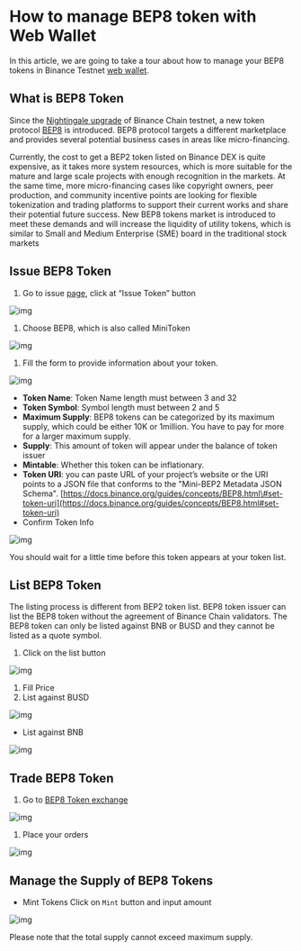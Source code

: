 # How to manage BEP8 token with Web Wallet

In this article, we are going to take a tour about how to manage your BEP8 tokens in Binance Testnet [web wallet](https://testnet.binance.org/en/tokens).

## What is BEP8 Token <a id="what-is-bep8-token"></a>

Since the [Nightingale upgrade](https://community.binance.org/topic/2828) of Binance Chain testnet, a new token protocol [BEP8](https://github.com/binance-chain/BEPs/blob/master/BEP8.md) is introduced. BEP8 protocol targets a different marketplace and provides several potential business cases in areas like micro-financing.

Currently, the cost to get a BEP2 token listed on Binance DEX is quite expensive, as it takes more system resources, which is more suitable for the mature and large scale projects with enough recognition in the markets. At the same time, more micro-financing cases like copyright owners, peer production, and community incentive points are looking for flexible tokenization and trading platforms to support their current works and share their potential future success. New BEP8 tokens market is introduced to meet these demands and will increase the liquidity of utility tokens, which is similar to Small and Medium Enterprise \(SME\) board in the traditional stock markets

## Issue BEP8 Token <a id="issue-bep8-token"></a>

1. Go to issue [page](https://testnet.binance.org/en/tokens), click at “Issue Token” button

![img](https://lh6.googleusercontent.com/oncU08EeRRDZTvp83CurYlE1uh695kGpaNkapFgkTC5cfWJKHkptzmLkx2EKnhRgz9TZFTgyMBUz5GeZUYFskLGlimM7zMkcn-gexTErxryARD9bOjC-FUGytw8UEFo2FgIH3IPW)

1. Choose BEP8, which is also called MiniToken

![img](https://lh4.googleusercontent.com/OwbEzux0-HWV9L0VWPrtBAOvhG-owvQbPfaRhnCzF0fIRQSWzTfQxYVvggdKi624arMDTl_VD6gyEG4b_fLmB6siCmMoQq5mYLb1KXLeMNzp00rE3O4VWwYRhNkpvpsTQnEJGiZy)

1. Fill the form to provide information about your token.

![img](https://lh5.googleusercontent.com/sUI0AaTZ3paH5dxeRm83l5ZAH8VYZ48bibo_P-fGAaMHXsHR0G9_giQ3V5JTwXAEic7LEZOpWrutnj_gTls9wXsOdqzukZGb24gHuqXiLyly_E6K1DdW46gi0VcNARgipzpKug0a)

* **Token Name**: Token Name length must between 3 and 32
* **Token Symbol**: Symbol length must between 2 and 5
* **Maximum Supply**: BEP8 tokens can be categorized by its maximum supply, which could be either 10K or 1million. You have to pay for more for a larger maximum supply.
* **Supply**: This amount of token will appear under the balance of token issuer
* **Mintable**: Whether this token can be inflationary.
* **Token URI**: you can paste URL of your project’s website or the URI points to a JSON file that conforms to the "Mini-BEP2 Metadata JSON Schema". [https://docs.binance.org/guides/concepts/BEP8.html\#set-token-uri](https://docs.binance.org/guides/concepts/BEP8.html#set-token-uri)
* Confirm Token Info

![img](https://lh6.googleusercontent.com/fBfSXxquRX2jxQ6yxH-ZWMyFoPbFY-e211kBEBuYvV4EEBajbBP2LeUeG3e_GxZ2BI91dULqDzbovVIJS8ktvZGP5uO-20fKaRkZ2TQqT3OC_dFs9rDxoXiMp0tOd041vlJp4vwR)

You should wait for a little time before this token appears at your token list.

## List BEP8 Token <a id="list-bep8-token"></a>

The listing process is different from BEP2 token list. BEP8 token issuer can list the BEP8 token without the agreement of Binance Chain validators. The BEP8 token can only be listed against BNB or BUSD and they cannot be listed as a quote symbol.

1. Click on the list button

![img](https://lh4.googleusercontent.com/AX1YK2vECeTKBO-MnSud2L29R_-q-UZg7kQquF51fu-GQZHxu1Kv2mXYY_vFyFYgvqK7IJMySNvr1x-0AmLs4m320vuCp_yKbcur1XKQ-9QG-DZHOd-mpm3Ykv9Z1hLsKVKhPWlZ)

1. Fill Price
2. List against BUSD

![img](https://lh3.googleusercontent.com/mICjk5Ell929GEvgKgEmSmnUt_nCqkHUOJTv9FI93cGchyNHvulMxysqBFTS39WuPMRALbKVyK_fx6relNd4tXh0gDWAKlnjXJnOunYaQBlQU4yQBAjCge_jJ4gIIx4QKO7cj9pP)

* List against BNB

![img](https://lh3.googleusercontent.com/iSYkKN1UgLTaZ39mqnEuzhfcyPKS9X370dx52c66bAv6-CxnNCfyJeu2FQafFJDVfA9DdU11Vw5ZxP-p-9z7o3B637E1vcHjviA2WKSctqtCv99UM9kzuhfe8JjDoKvRXRh0-F7M)

## Trade BEP8 Token <a id="trade-bep8-token"></a>

1. Go to [BEP8 Token exchange](https://testnet.binance.org/en/trade/mini/ABC-524M_BNB)

![img](https://lh4.googleusercontent.com/ExmXaWy9NlsjZnOUFY3L_SnBADNLkiXn7hea95BTlECKmzoc8KT7DiEHT0VCj0NRiTF-5fki8zVA0_gNNqnCBZyaanD908RiV5DuRB_s4h9TU_gvhxozTaxbvy_rYLoY3K391lFZ)

1. Place your orders

![img](https://lh3.googleusercontent.com/kjI__AIls9kvnIz0CYTWHTuRwXGz2YwQf3IuRS3Y6lopunTvyTJ7ucsBNqcGSE4bWkeZebHVlC2Z6Vss2BfAUDQsbiqM77r-mUGIE6871WYjq9kS9U-VFncrGxE7Zqt4p8xEcTWb)

## Manage the Supply of BEP8 Tokens <a id="manage-the-supply-of-bep8-tokens"></a>

* Mint Tokens Click on `Mint` button and input amount 

![img](https://lh3.googleusercontent.com/wt4IKUxV2gxzdRQqGiOXA0QN-VoeKqYiqYbifo1EP4P1kR-ucGkv2KCka50loerOGFFErBBFinTZDG6cr5eeEBV0elr3mDdjD9L5Zd4WJTHBgXBhgEzzFMR58dw4LcyKrDhX-Jd7)

Please note that the total supply cannot exceed maximum supply.

